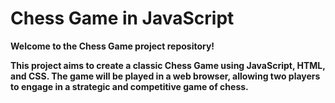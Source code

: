 # Chess Game in JavaScript


<b>Welcome to the Chess Game project repository! 

This project aims to create a classic Chess Game using JavaScript, HTML, and CSS. The game will be played in a web browser, allowing two players to engage in a strategic and competitive game of chess.</b>